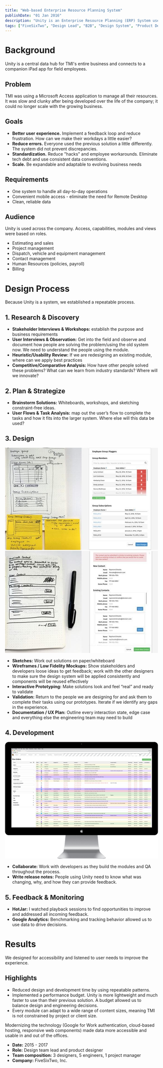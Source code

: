 ```yaml
---
title: "Web-based Enterprise Resource Planning System"
publishDate: "01 Jan 2016"
description: "Unity is an Enterprise Resource Planning (ERP) System used by Traffic Management, Inc. (TMI)."
tags: ["FiveSixTwo", "Design Lead", "B2B", "Design System", "Product Design"]
---
```


# Background
Unity is a central data hub for TMI's entire business and connects to a companion iPad app for field employees.

## Problem
TMI was using a Microsoft Access application to manage all their resources. It was slow and clunky after being developed over the life of the company; it could no longer scale with the growing business.

## Goals
- **Better user experience.** Implement a feedback loop and reduce frustration. How can we make their workdays a little easier?
- **Reduce errors.** Everyone used the previous solution a little differently. The system did not prevent discrepancies.
- **Standardization.** Reduce "hacks" and employee workarounds. Eliminate tech debt and use consistent data conventions.
- **Scale.** Be expandable and adaptable to evolving business needs

## Requirements
- One system to handle all day-to-day operations
- Convenient mobile access - eliminate the need for Remote Desktop
- Clean, reliable data

## Audience
Unity is used across the company. Access, capabilities, modules and views were based on roles.
- Estimating and sales
- Project management
- Dispatch, vehicle and equipment management
- Contact management
- Human Resources (policies, payroll)
- Billing

# Design Process
Because Unity is a system, we established a repeatable process.

## 1. Research & Discovery
- **Stakeholder Interviews & Workshops:** establish the purpose and business requirements
- **User Interviews & Observation:** Get into the field and observe and document how people are solving the problem/using the old system now. We need to understand the people using the module.
- **Heuristic/Usability Review:** If we are redesigning an existing module, where can we apply best practices
- **Competitive/Comparative Analysis:** How have other people solved these problems? What can we learn from industry standards? Where will we innovate?

## 2. Plan & Strategize
- **Brainstorm Solutions:** Whiteboards, workshops, and sketching constraint-free ideas.
- **User Flows & Task Analysis:** map out the user’s flow to complete the tasks and how it fits into the larger system. Where else will this data be used?

## 3. Design
![Sketchbook with post-its next to a real design of an employee group modal](./un_empgroup.jpg "Employee Group")
![Sketch and real design of a contact management modal](./un_dupcontact.jpg "Duplicate Contact")

- **Sketches:** Work out solutions on paper/whiteboard
- **Wireframes / Low Fidelity Mockups:** Show stakeholders and developers loose ideas to get feedback; work with the other designers to make sure the design system will be applied consistently and components will be reused effectively
- **Interactive Prototyping:** Make solutions look and feel “real” and ready to validate
- **Validation:** Return to the people we are designing for and ask them to complete their tasks using our prototypes. Iterate if we identify any gaps in the experience.
- **Documentation / UX Plan:** Outline every interaction state, edge case and everything else the engineering team may need to build

## 4. Development
![A colorful table full of plan orders is displayed on a desktop mac](./un_planorders.png "Plan Orders")
- **Collaborate:** Work with developers as they build the modules and QA throughout the process.
- **Write release notes:** People using Unity need to know what was changing, why, and how they can provide feedback.

## 5. Feedback & Monitoring
- **HotJar:** I watched playback sessions to find opportunities to improve and addressed all incoming feedback.
- **Google Analytics:** Benchmarking and tracking behavior allowed us to use data to drive decisions.

# Results
We designed for accessibility and listened to user needs to improve the experience.

## Highlights
- Reduced design and development time by using repeatable patterns.
- Implemented a performance budget. Unity is more lightweight and much faster to use than their previous solution. A budget allowed us to balance design and engineering decisions.
- Every module can adapt to a wide range of content sizes, meaning TMI is not constrained by project or client size.

Modernizing the technology (Google for Work authentication, cloud-based hosting, responsive web components) made data more accessible and usable in and out of the offices.

- **Date:** 2015 - 2017
- **Role:** Design team lead and product designer
- **Team composition:** 3 designers, 5 engineers, 1 project manager
- **Company:** FiveSixTwo, Inc.
